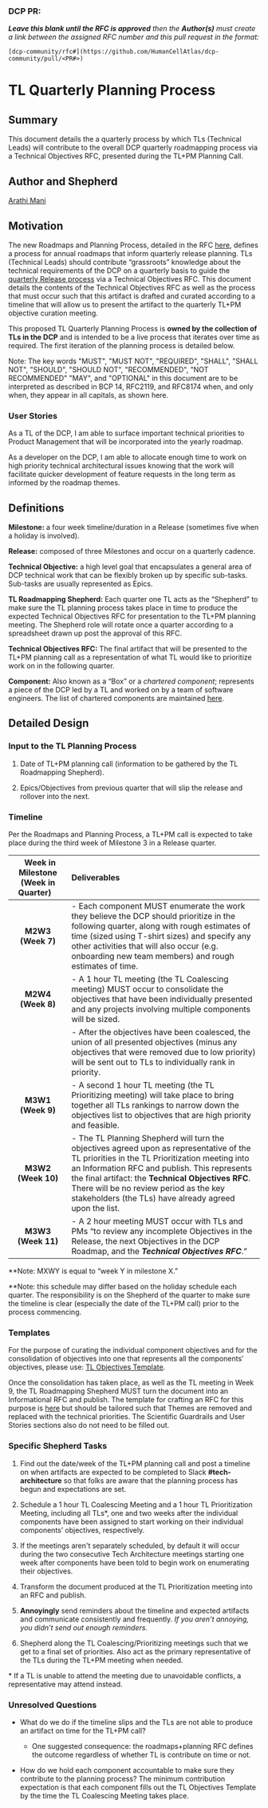 ### DCP PR:

***Leave this blank until the RFC is approved** then the **Author(s)** must create a link between the assigned RFC number and this pull request in the format:*

`[dcp-community/rfc#](https://github.com/HumanCellAtlas/dcp-community/pull/<PR#>)`

# TL Quarterly Planning Process

## Summary

This document details the a quarterly process by which TLs (Technical Leads) will contribute to the overall DCP
quarterly roadmapping process via a Technical Objectives RFC, presented during the TL+PM Planning Call.

## Author and Shepherd

[Arathi Mani](mailto:arathi.mani@chanzuckerberg.com)

## Motivation

The new Roadmaps and Planning Process, detailed in the RFC [here](https://github.com/HumanCellAtlas/dcp-community/blob/4bb18c65af5b244460cf404465b1dbc4ee0cc65e/rfcs/text/0000-roadmaps%2Bplanning.md),
defines a process for annual roadmaps that inform quarterly release planning. TLs (Technical Leads) should contribute
“grassroots” knowledge about the technical requirements of the DCP on a quarterly basis to guide the 
[quarterly Release process](https://github.com/HumanCellAtlas/dcp-community/blob/4bb18c65af5b244460cf404465b1dbc4ee0cc65e/rfcs/text/0000-roadmaps%2Bplanning.md#planning-and-executing-a-release)
via a Technical Objectives RFC. This document details the contents of the Technical Objectives RFC as well as the
process that must occur such that this artifact is drafted and curated according to a timeline that will allow us to
present the artifact to the quarterly TL+PM objective curation meeting.

This proposed TL Quarterly Planning Process is **owned by the collection of TLs in the DCP** and is intended to
be a live process that iterates over time as required. The first iteration of the planning process is detailed below.  

Note: The key words "MUST", "MUST NOT", "REQUIRED", "SHALL", "SHALL NOT", "SHOULD", "SHOULD NOT", "RECOMMENDED", "NOT
RECOMMENDED" "MAY", and "OPTIONAL" in this document are to be interpreted as described in BCP 14, RFC2119, and RFC8174
when, and only when, they appear in all capitals, as shown here.

### User Stories

As a TL of the DCP, I am able to surface important technical priorities to Product Management that will be incorporated
into the yearly roadmap. 

As a developer on the DCP, I am able to allocate enough time to work on high priority technical architectural issues
knowing that the work will facilitate quicker development of feature requests in the long term as informed by
the roadmap themes.

## Definitions

**Milestone:** a four week timeline/duration in a Release (sometimes five when a holiday is involved).

**Release:** composed of three Milestones and occur on a quarterly cadence.

**Technical Objective:** a high level goal that encapsulates a general area of DCP technical work that can be flexibly
broken up by specific sub-tasks. Sub-tasks are usually represented as Epics.  

**TL Roadmapping Shepherd:** Each quarter one TL acts as the “Shepherd” to make sure the TL planning process takes place
in time to produce the expected Technical Objectives RFC for presentation to the TL+PM planning meeting. The Shepherd
role will rotate once a quarter according to a spreadsheet drawn up post the approval of this RFC. 

**Technical Objectives RFC:** The final artifact that will be presented to the TL+PM planning call as a representation
of what TL would like to prioritize work on in the following quarter.

**Component:** Also known as a “Box” or a *chartered component*; represents a piece of the DCP led by a TL and worked on
by a team of software engineers. The list of chartered components are maintained
[here](https://github.com/HumanCellAtlas/dcp-community/tree/master/charters).


## Detailed Design

### Input to the TL Planning Process

1) Date of TL+PM planning call (information to be gathered by the TL Roadmapping Shepherd).

2) Epics/Objectives from previous quarter that will slip the release and rollover into the next.

### Timeline

Per the Roadmaps and Planning Process, a TL+PM call is expected to take place during the third week of Milestone 3 in a
Release quarter.

| &nbsp;&nbsp;Week in Milestone (Week in Quarter) &nbsp;&nbsp;| Deliverables |
|           :----:                    | :--- |
| **M2W3 (Week 7)**  | - Each component MUST enumerate the work they believe the DCP should prioritize in the following quarter, along with rough estimates of time (sized using T-shirt sizes) and specify any other activities that will also occur (e.g. onboarding new team members) and rough estimates of time. |
| **M2W4 (Week 8)**  | - A 1 hour TL meeting (the TL Coalescing meeting) MUST occur to consolidate the objectives that have been individually presented and any projects involving multiple components will be sized. |
|                    | - After the objectives have been coalesced, the union of all presented objectives (minus any objectives that were removed due to low priority) will be sent out to TLs to individually rank in priority. |
| **M3W1 (Week 9)**  | - A second 1 hour TL meeting (the TL Prioritizing meeting) will take place to bring together all TLs rankings to narrow down the objectives list to objectives that are high priority and feasible. |
| **M3W2 (Week 10)** | - The TL Planning Shepherd will turn the objectives agreed upon as representative of the TL priorities in the TL Prioritization meeting into an Information RFC and publish. This represents the final artifact: the **Technical Objectives RFC**. There will be no review period as the key stakeholders (the TLs) have already agreed upon the list. |
| **M3W3 (Week 11)** | - A 2 hour meeting MUST occur with TLs and PMs “to review any incomplete Objectives in the Release, the next Objectives in the DCP Roadmap, and the ***Technical Objectives RFC***.” |

**Note: MXWY is equal to “week Y in milestone X.”

**Note: this schedule may differ based on the holiday schedule each quarter. The responsibility is on the Shepherd of
the quarter to make sure the timeline is clear (especially the date of the TL+PM call) prior to the process commencing.

### Templates

For the purpose of curating the individual component objectives and for the consolidation of objectives into one that
represents all the components’ objectives, please use: 
[TL Objectives Template](https://docs.google.com/document/d/1jUo9Y7y9BJhVe8qpgljI45W7JpNlq3ownVBLA3wK0Qw/edit).

Once the consolidation has taken place, as well as the TL meeting in Week 9, the TL Roadmapping Shepherd MUST turn the
document into an Informational RFC and publish. The template for crafting an RFC for this purpose is 
[here](https://github.com/HumanCellAtlas/dcp-community/blob/4bb18c65af5b244460cf404465b1dbc4ee0cc65e/rfcs/roadmap-template.md) 
but should be tailored such that Themes are removed and replaced with the technical priorities. The Scientific
Guardrails and User Stories sections also do not need to be filled out.

### Specific Shepherd Tasks

1) Find out the date/week of the TL+PM planning call and post a timeline on when artifacts are expected to be completed
to Slack **#tech-architecture** so that folks are aware that the planning process has begun and expectations are set.

2) Schedule a 1 hour TL Coalescing Meeting and a 1 hour TL Prioritization Meeting, including all TLs\*, one and two
weeks after the individual components have been assigned to start working on their individual components’ objectives,
respectively.

3) If the meetings aren't separately scheduled, by default it will occur during the two consecutive Tech Architecture
meetings starting one week after components have been told to begin work on enumerating their objectives.

4) Transform the document produced at the TL Prioritization meeting into an RFC and publish.

5) **Annoyingly** send reminders about the timeline and expected artifacts and communicate consistently and frequently.
*If you aren’t annoying, you didn’t send out enough reminders.*

6) Shepherd along the TL Coalescing/Prioritizing meetings such that we get to a final set of priorities. Also act as the
primary representative of the TLs during the TL+PM meeting when needed.

\* If a TL is unable to attend the meeting due to unavoidable conflicts, a representative may attend instead.

### Unresolved Questions

- What do we do if the timeline slips and the TLs are not able to produce an artifact on time for the TL+PM call?
  - One suggested consequence: the roadmaps+planning RFC defines the outcome regardless of whether TL is contribute on
  time or not.
    
- How do we hold each component accountable to make sure they contribute to the planning process? The minimum
contribution expectation is that each component fills out the TL Objectives Template by the time the TL Coalescing
Meeting takes place.
